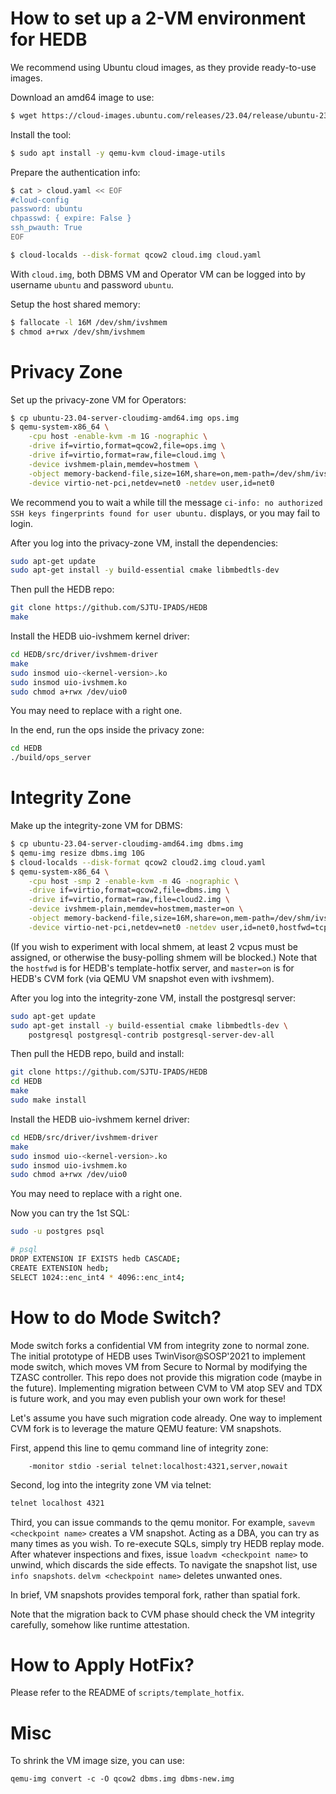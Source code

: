 # How to set up a 2-VM environment for HEDB

We recommend using Ubuntu cloud images, as they provide ready-to-use images.

Download an amd64 image to use:
```sh
$ wget https://cloud-images.ubuntu.com/releases/23.04/release/ubuntu-23.04-server-cloudimg-amd64.img
```

Install the tool:
```sh
$ sudo apt install -y qemu-kvm cloud-image-utils
```

Prepare the authentication info:
```sh
$ cat > cloud.yaml << EOF
#cloud-config
password: ubuntu
chpasswd: { expire: False }
ssh_pwauth: True
EOF

$ cloud-localds --disk-format qcow2 cloud.img cloud.yaml
```
With `cloud.img`, both DBMS VM and Operator VM can be logged into by username `ubuntu` and password `ubuntu`.

Setup the host shared memory:
```sh
$ fallocate -l 16M /dev/shm/ivshmem
$ chmod a+rwx /dev/shm/ivshmem
```

# Privacy Zone

Set up the privacy-zone VM for Operators:
```sh
$ cp ubuntu-23.04-server-cloudimg-amd64.img ops.img
$ qemu-system-x86_64 \
    -cpu host -enable-kvm -m 1G -nographic \
    -drive if=virtio,format=qcow2,file=ops.img \
    -drive if=virtio,format=raw,file=cloud.img \
    -device ivshmem-plain,memdev=hostmem \
    -object memory-backend-file,size=16M,share=on,mem-path=/dev/shm/ivshmem,id=hostmem \
    -device virtio-net-pci,netdev=net0 -netdev user,id=net0
```
We recommend you to wait a while till the message `ci-info: no authorized SSH keys fingerprints found for user ubuntu.` displays, or you may fail to login.

After you log into the privacy-zone VM, install the dependencies:
```sh
sudo apt-get update
sudo apt-get install -y build-essential cmake libmbedtls-dev
```

Then pull the HEDB repo:
```sh
git clone https://github.com/SJTU-IPADS/HEDB
make
```

Install the HEDB uio-ivshmem kernel driver:
```sh
cd HEDB/src/driver/ivshmem-driver
make
sudo insmod uio-<kernel-version>.ko
sudo insmod uio-ivshmem.ko
sudo chmod a+rwx /dev/uio0
```
You may need to replace <kernel-version> with a right one.

In the end, run the ops inside the privacy zone:
```sh
cd HEDB
./build/ops_server
```

# Integrity Zone

Make up the integrity-zone VM for DBMS:
```sh
$ cp ubuntu-23.04-server-cloudimg-amd64.img dbms.img
$ qemu-img resize dbms.img 10G
$ cloud-localds --disk-format qcow2 cloud2.img cloud.yaml
$ qemu-system-x86_64 \
    -cpu host -smp 2 -enable-kvm -m 4G -nographic \
    -drive if=virtio,format=qcow2,file=dbms.img \
    -drive if=virtio,format=raw,file=cloud2.img \
    -device ivshmem-plain,memdev=hostmem,master=on \
    -object memory-backend-file,size=16M,share=on,mem-path=/dev/shm/ivshmem,id=hostmem \
    -device virtio-net-pci,netdev=net0 -netdev user,id=net0,hostfwd=tcp::8000-:8000 \
```
(If you wish to experiment with local shmem, at least 2 vcpus must be assigned, or otherwise the busy-polling shmem will be blocked.)
Note that the `hostfwd` is for HEDB's template-hotfix server, and `master=on` is for HEDB's CVM fork (via QEMU VM snapshot even with ivshmem).

After you log into the integrity-zone VM, install the postgresql server:
```sh
sudo apt-get update
sudo apt-get install -y build-essential cmake libmbedtls-dev \
    postgresql postgresql-contrib postgresql-server-dev-all
```

Then pull the HEDB repo, build and install:
```sh
git clone https://github.com/SJTU-IPADS/HEDB
cd HEDB
make
sudo make install
```

Install the HEDB uio-ivshmem kernel driver:
```sh
cd HEDB/src/driver/ivshmem-driver
make
sudo insmod uio-<kernel-version>.ko
sudo insmod uio-ivshmem.ko
sudo chmod a+rwx /dev/uio0
```
You may need to replace <kernel-version> with a right one.

Now you can try the 1st SQL:
``` sh
sudo -u postgres psql

# psql
DROP EXTENSION IF EXISTS hedb CASCADE;
CREATE EXTENSION hedb;
SELECT 1024::enc_int4 * 4096::enc_int4;
```

# How to do Mode Switch?

Mode switch forks a confidential VM from integrity zone to normal zone.
The initial prototype of HEDB uses TwinVisor@SOSP'2021 to implement mode switch, which moves VM from Secure to Normal by modifying the TZASC controller.
This repo does not provide this migration code (maybe in the future).
Implementing migration between CVM to VM atop SEV and TDX is future work, and you may even publish your own work for these!

Let's assume you have such migration code already.
One way to implement CVM fork is to leverage the mature QEMU feature: VM snapshots.

First, append this line to qemu command line of integrity zone:
```
    -monitor stdio -serial telnet:localhost:4321,server,nowait
```

Second, log into the integrity zone VM via telnet:
```sh
telnet localhost 4321
```

Third, you can issue commands to the qemu monitor.
For example, `savevm <checkpoint name>` creates a VM snapshot. Acting as a DBA, you can try as many times as you wish.
To re-execute SQLs, simply try HEDB replay mode.
After whatever inspections and fixes, issue `loadvm <checkpoint name>` to unwind, which discards the side effects.
To navigate the snapshot list, use `info snapshots`. `delvm <checkpoint name>` deletes unwanted ones.

In brief, VM snapshots provides temporal fork, rather than spatial fork.

Note that the migration back to CVM phase should check the VM integrity carefully, somehow like runtime attestation.

# How to Apply HotFix?

Please refer to the README of `scripts/template_hotfix`.

# Misc

To shrink the VM image size, you can use:
```
qemu-img convert -c -O qcow2 dbms.img dbms-new.img
```
